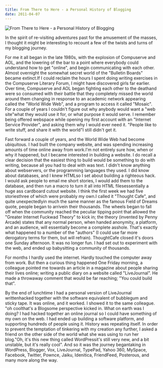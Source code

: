 ```yaml
---
title: From There to Here - a Personal History of Blogging
date: 2011-04-07
---
```


![From There to Here - a Personal History of Blogging](https://source.unsplash.com/jpkvklXwt98/1600x900)

In the spirit of re-visiting adventures past for the amusement of the masses, I thought it might be interesting to recount a few of the twists and turns of my blogging journey.

For me it all began in the late 1980s, with the explosion of Compuserve and AOL, and the lowering of the bar to a point where everybody could understand how to get "online", and begin communicating with each other. Almost overnight the somewhat secret world of the "Bulletin Boards" became extinct.If I could reclaim the hours I spent doing writing exercises in the Compuserve Literary Forum, I might have discovered girls far earlier. Over time, Compuserve and AOL began fighting each other to the deathand were so consumed with their battle that they completely missed the world around them changing in response to an academic network appearing called the "World Wide Web", and a program to access it called "Mosaic". For a couple of years I couldn't figure out why anybody would want a "web site"what they would use it for, or what purpose it would serve. I remember being offered webspace while opening my first account with an "Internet Service Provider", and asking them why I would ever need it. "People like to write stuff, and share it with the world"I still didn't get it.

Fast forward a couple of years, and the World Wide Web had become ubiquitous. I had built the company website, and was spending increasing amounts of time online away from work.I'm not entirely sure how, when or why it happened, but I became interested in building a website. I do recall a clear decision that the easiest thing to build would be something to do with writing, because all you had to deal with was text. I didn't know anything about webservers, or the programming languages they used. I did know about databases, and I knew HTMLso I set about building a righteous hack. I would ask people to email me short stories, I would add them to the database, and then run a macro to turn it all into HTML filesessentially a huge ass cardboard cutout website. I think the first week we had five storiesthree of which were probably my own.I called it "Thought Cafe", and quite unexpectedlyin much the same manner as the famous Field of Dreams quote, people began to arrivein their thousands. The wheels began to fall off when the community reached the peculiar tipping point that allowed the "Greater Internet Fuckwad Theory" to kick in; the theory (invented by Penny Arcade) states that any normal person, when handed anonymity, a platform, and an audience, will essentially become a complete asshole. That's exactly what happened to a number of the "authors" (I could use far more derogatory terms for them, but will refrain). ThoughtCafe closed it's doors one Sunday afternoon. It was no longer fun. I had set out to experiment with the web, and ended up babysitting a community of thousands.

For months I hardly used the internet. Hardly touched the computer away from work. But then a curious thing happened One Friday morning, a colleague pointed me towards an article in a magazine about people sharing their lives online; writing a public diary on a website called "LiveJournal". He made a throwaway comment that would be far reaching; "You could build that".

By the end of lunchtime I had a personal version of LiveJournal writtenhacked together with the software equivalent of bubblegum and sticky tape. It was online, and it worked. I showed it to the same colleague. "oh coolthat's a Blogsome perspective kicked in. What on earth was I doing? I had hacked together an online journal so I could have something of my own on the web. I had ended up building a software platform, and supporting hundreds of people using it. History was repeating itself. In order to prevent the temptation of tinkering with my creation any further, I asked a friend on the other side of the world what she was using to run her blog."Oh, it's this new thing called WordPressit's still very new, and a bit unstable, but it's really cool". And so it was the journey begantaking in WordPress, Blogger, Vox, LiveJournal, TypePad, Yahoo 360, MySpace, Facebook, Twitter, Pownce, Jaiku, Idenitica, FriendFeed, Posterous, and many more along the way.